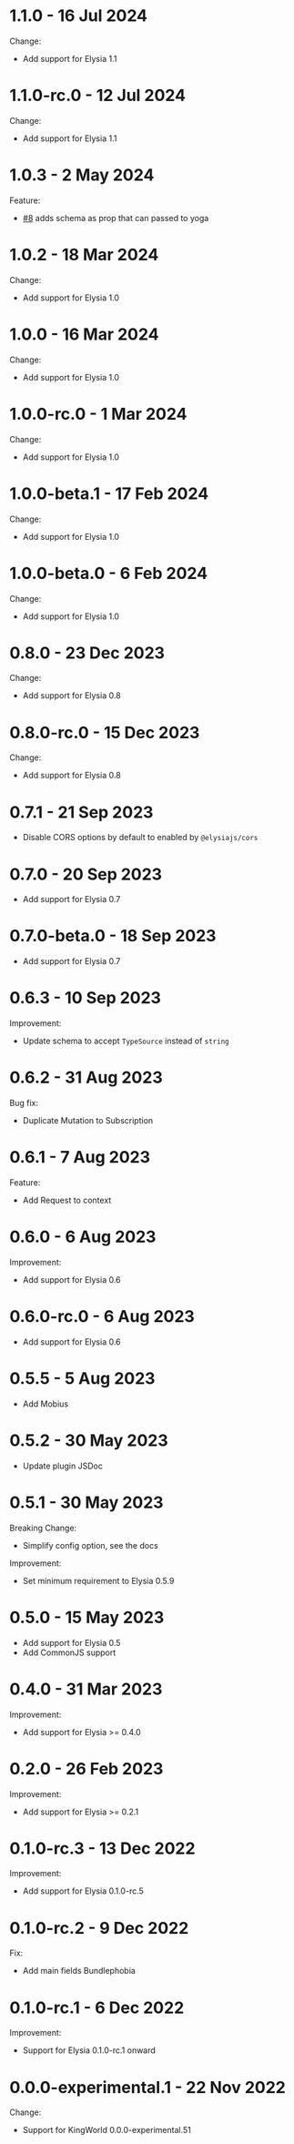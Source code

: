 
# 1.1.0 - 16 Jul 2024
Change:
- Add support for Elysia 1.1


# 1.1.0-rc.0 - 12 Jul 2024
Change:
- Add support for Elysia 1.1

# 1.0.3 - 2 May 2024
Feature:
- [#8](https://github.com/elysiajs/elysia-graphql-yoga/pull/8) adds schema as prop that can passed to yoga

# 1.0.2 - 18 Mar 2024
Change:
- Add support for Elysia 1.0


# 1.0.0 - 16 Mar 2024
Change:
- Add support for Elysia 1.0


# 1.0.0-rc.0 - 1 Mar 2024
Change:
- Add support for Elysia 1.0


# 1.0.0-beta.1 - 17 Feb 2024
Change:
- Add support for Elysia 1.0


# 1.0.0-beta.0 - 6 Feb 2024
Change:
- Add support for Elysia 1.0


# 0.8.0 - 23 Dec 2023
Change:
- Add support for Elysia 0.8


# 0.8.0-rc.0 - 15 Dec 2023
Change:
- Add support for Elysia 0.8

# 0.7.1 - 21 Sep 2023
- Disable CORS options by default to enabled by `@elysiajs/cors`

# 0.7.0 - 20 Sep 2023
- Add support for Elysia 0.7

# 0.7.0-beta.0 - 18 Sep 2023
- Add support for Elysia 0.7

# 0.6.3 - 10 Sep 2023
Improvement:
- Update schema to accept `TypeSource` instead of `string`

# 0.6.2 - 31 Aug 2023
Bug fix:
- Duplicate Mutation to Subscription

# 0.6.1 - 7 Aug 2023
Feature:
- Add Request to context

# 0.6.0 - 6 Aug 2023
Improvement:
- Add support for Elysia 0.6

# 0.6.0-rc.0 - 6 Aug 2023
- Add support for Elysia 0.6
# 0.5.5 - 5 Aug 2023
- Add Mobius

# 0.5.2 - 30 May 2023
- Update plugin JSDoc

# 0.5.1 - 30 May 2023
Breaking Change:
- Simplify config option, see the docs

Improvement:
- Set minimum requirement to Elysia 0.5.9

# 0.5.0 - 15 May 2023
- Add support for Elysia 0.5
- Add CommonJS support

# 0.4.0 - 31 Mar 2023
Improvement:
- Add support for Elysia >= 0.4.0

# 0.2.0 - 26 Feb 2023
Improvement:
- Add support for Elysia >= 0.2.1

# 0.1.0-rc.3 - 13 Dec 2022
Improvement:
- Add support for Elysia 0.1.0-rc.5

# 0.1.0-rc.2 - 9 Dec 2022
Fix:
- Add main fields Bundlephobia

# 0.1.0-rc.1 - 6 Dec 2022
Improvement:
- Support for Elysia 0.1.0-rc.1 onward

# 0.0.0-experimental.1 - 22 Nov 2022
Change:
- Support for KingWorld 0.0.0-experimental.51

